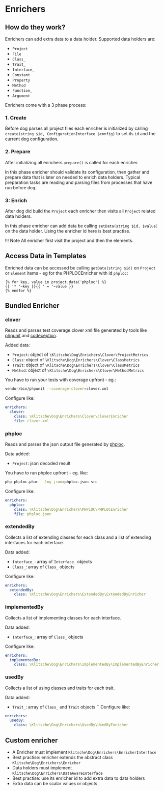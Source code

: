 # Enrichers

## How do they work?

Enrichers can add extra data to a data holder. Supported data holders are:

* `Project`
* `File`
* `Class_`
* `Trait_`
* `Interface_`
* `Constant`
* `Property`
* `Method`
* `Function_`
* `Argument` 

Enrichers come with a 3 phase process:

### 1. Create

Before dog parses all project files each enricher is initialized by calling `create(string $id, ConfigurationInterface $config)` to set its `id` and the current dog configuration.

### 2. Prepare

After initializing all enrichers `prepare()` is called for each enricher.

In this phase enricher should validate its configuration, then gather and prepare data that is later on needed to enrich data holders.
Typical preparation tasks are reading and parsing files from processes that have run before dog.

### 3: Enrich

After dog did build the `Project` each enricher then visits all `Project` related data holders.

In this phase enricher can add data be calling `setData(string $id, $value)` on the data holder.
Using the enricher id here is best practise.

!!! Note
    All enricher first visit the project and then the elements. 
    
## Access Data in Templates

Enriched data can be accessed be calling `getData(string $id)` on `Project` or `Element` items - eg for the PHPLOCEnricher with id `phploc`:

```twig
{% for key, value in project.data('phploc') %}
{{ '* '~key }}{{ ' = '~value }}
{% endfor %}
```

## Bundled Enricher

### clover

Reads and parses test coverage clover xml file generated by tools like [phpunit](https://phpunit.de/) and 
[codeception](https://codeception.com/). 

Added data:
 
* `Project`: object of `\Klitsche\Dog\Enrichers\Clover\ProjectMetrics`
* `Class`: object of `\Klitsche\Dog\Enrichers\Clover\ClassMetrics`
* `Trait`: object of `\Klitsche\Dog\Enrichers\Clover\ClassMetrics`
* `Method`: object of `\Klitsche\Dog\Enrichers\Clover\MethodMetrics`

You have to run your tests with coverage upfront - eg.:

```bash
vendor/bin/phpunit --coverage-clover=clover.xml
```

Configure like:

```yaml
enrichers:
  clover:
    class: \Klitsche\Dog\Enrichers\Clover\CloverEnricher
    file: clover.xml
```

### phploc

Reads and parses the json output file generated by [phploc](https://github.com/sebastianbergmann/phploc).
 
Data added:

* `Project`: json decoded result

You have to run phploc upfront - eg. like:

```bash
php phploc.phar --log-json=phploc.json src
```

Configure like:

```yaml
enrichers:
  phploc:
    class: \Klitsche\Dog\Enrichers\PHPLOC\PHPLOCEnricher
    file: phploc.json
```

### extendedBy

Collects a list of extending classes for each class and a list of extending interfaces for each interface.

Data added:

* `Interface_`: array of `Interface_` objects
* `Class_`: array of `Class_` objects

Configure like:

```yaml
enrichers:
  extendedBy:
    class: \Klitsche\Dog\Enrichers\ExtendedBy\ExtendedByEnricher
```

### implementedBy

Collects a list of implementing classes for each interface.

Data added:

* `Interface_`: array of `Class_` objects

Configure like:

```yaml
enrichers:
  implementedBy:
    class: \Klitsche\Dog\Enrichers\ImplementedBy\ImplementedByEnricher
```

### usedBy

Collects a list of using classes and traits for each trait.

Data added:

* `Trait_`: array of `Class_` and `Trait` objects
``
Configure like:

```yaml
enrichers:
  usedBy:
    class: \Klitsche\Dog\Enrichers\UsedBy\UsedByEnricher
```

## Custom enricher

* A Enricher must implement `Klitsche\Dog\Enrichers\EnricherInterface`
* Best practise: enricher extends the abstract class `Klitsche\Dog\Enrichers\Enricher`
* Data holders must implement `Klitsche\Dog\Enrichers\DataAwareInterface`
* Best practise: use its enricher id to add extra data to data holders
* Extra data can be scalar values or objects